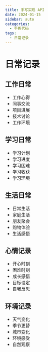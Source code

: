 ```yaml
---
title: 手写实现 API
date: 2024-01-15
sidebar: auto
categories:
  - 手撕代码
tags:
  - 日常记录
---
```


# 日常记录

## 工作日常
- 工作心得
- 同事交流
- 项目进展
- 技术讨论
- 工作环境

## 学习日常
- 学习计划
- 学习进度
- 学习困难
- 学习收获
- 学习环境

## 生活日常
- 日常生活
- 家庭生活
- 朋友聚会
- 购物体验
- 生活感悟

## 心情记录
- 开心时刻
- 困难时刻
- 成长感悟
- 目标设定
- 自我反思

## 环境记录
- 天气变化
- 季节更替
- 城市变化
- 环境感受
- 自然观察 